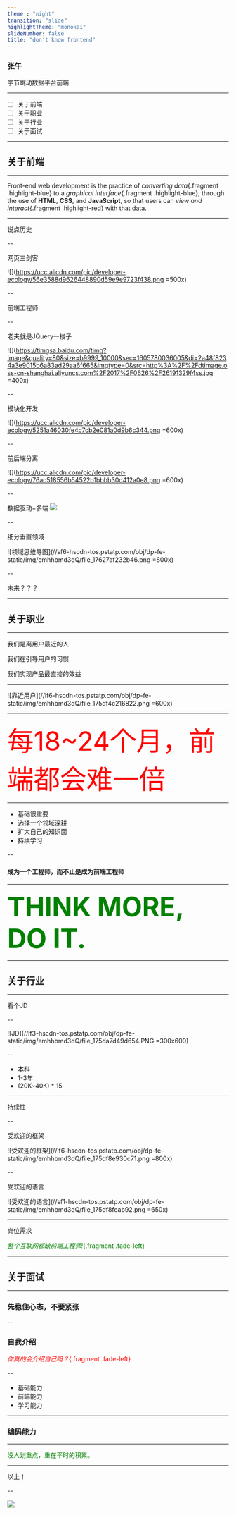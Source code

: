 ```yaml
---
theme : "night"
transition: "slide"
highlightTheme: "monokai"
slideNumber: false
title: "don't know frontend"
---
```


### 张午

字节跳动数据平台前端

---

-  [ ]  关于前端
-  [ ]  关于职业
-  [ ]  关于行业
-  [ ]  关于面试

---


## 关于前端

---

Front-end web development is the practice of *converting data*{.fragment .highlight-blue} to a *graphical interface*{.fragment .highlight-blue}, through the use of **HTML**, **CSS**, and **JavaScript**, so that users can *view and interact*{.fragment .highlight-red} with that data.

---

说点历史

--

网页三剑客

![](https://ucc.alicdn.com/pic/developer-ecology/56e3588d9626448890d59e9e9723f438.png =500x)

--

前端工程师

--

老夫就是JQuery一梭子

![](https://timgsa.baidu.com/timg?image&quality=80&size=b9999_10000&sec=1605780036005&di=2a48f8234a3e9015b6a83ad29aa6f665&imgtype=0&src=http%3A%2F%2Fdtimage.oss-cn-shanghai.aliyuncs.com%2F2017%2F0626%2F26191329f4ss.jpg =400x)

--

模块化开发

![](https://ucc.alicdn.com/pic/developer-ecology/5251a46030fe4c7cb2e081a0d9b6c344.png =600x)

--

前后端分离

![](https://ucc.alicdn.com/pic/developer-ecology/76ac518556b54522b1bbbb30d412a0e8.png =600x)

--

数据驱动+多端
![](https://ucc.alicdn.com/pic/developer-ecology/753b7e0503c64cf4acc64a2b87794bef.png)

--

细分垂直领域

![领域思维导图](//sf6-hscdn-tos.pstatp.com/obj/dp-fe-static/img/emhhbmd3dQ/file_17627af232b46.png =800x)

--

未来？？？

---

## 关于职业

---

我们是离用户最近的人

我们在引导用户的习惯

我们实现产品最直接的效益

---

![靠近用户](//lf6-hscdn-tos.pstatp.com/obj/dp-fe-static/img/emhhbmd3dQ/file_175df4c216822.png =600x)

---

<span style="font-size: 60px; color: red">每18~24个月，前端都会难一倍</span>

---

- 基础很重要
- 选择一个领域深耕
- 扩大自己的知识面
- 持续学习

--

#### 成为一个工程师，而不止是成为前端工程师

---

<span style="font-size: 60px; color: green; font-weight: bold">THINK MORE, DO IT.</span>

---

## 关于行业

---

看个JD

--

![JD](//lf3-hscdn-tos.pstatp.com/obj/dp-fe-static/img/emhhbmd3dQ/file_175da7d49d654.PNG =300x600)

--

- 本科
- 1-3年
- (20K~40K) * 15

---

持续性

--

受欢迎的框架

![受欢迎的框架](//lf6-hscdn-tos.pstatp.com/obj/dp-fe-static/img/emhhbmd3dQ/file_175df8e930c71.png =800x)

--

受欢迎的语言

![受欢迎的语言](//sf1-hscdn-tos.pstatp.com/obj/dp-fe-static/img/emhhbmd3dQ/file_175df8feab92.png =650x)

---

岗位需求

<span style="color: green">*整个互联网都缺前端工程师!*{.fragment .fade-left}</span>

---

## 关于面试

---

### 先稳住心态，不要紧张

--

### 自我介绍

<span style="color: red">*你真的会介绍自己吗？*{.fragment .fade-left}</span>

--

- 基础能力
- 前端能力
- 学习能力

---

### 编码能力

---

<span style="color: green">没人划重点，重在平时的积累。</span>

---

以上！

--

![](https://raw.githubusercontent.com/saucxs/full_stack_knowledge_list/master/article/wechat/wechat.jpeg)


